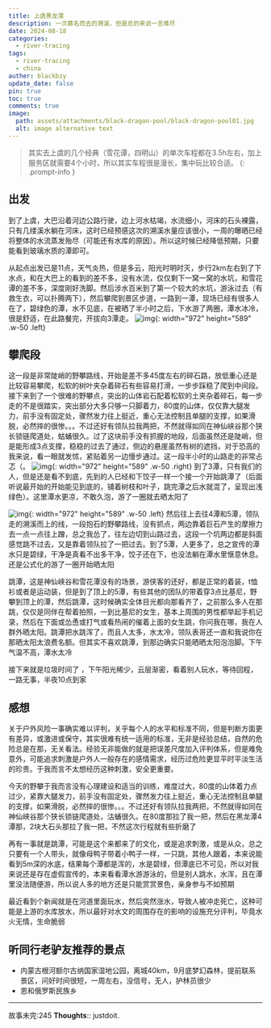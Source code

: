 ```yaml
---
title: 上虞黑龙潭
description: 一次慕名而去的溯溪，但是总的来说一言难尽
date: 2024-08-18
categories:
  - river-tracing
tags:
  - river-tracing
  - china
auther: blackbzy
update_date: false
pin: true
toc: true
comments: true
image:
  path: assets/attachments/black-dragon-pool/black-dragon-pool01.jpg
  alt: image alternative text
---
```


> 其实去上虞的几个经典（雪花谭，四明山）的单次车程都在3.5h左右，加上服务区就需要4个小时，所以其实车程很是漫长，集中玩比较合适。
{: .prompt-info }

## 出发
到了上虞，大巴沿着河边公路行驶，边上河水枯竭，水流细小，河床的石头裸露，只有几缕溪水躺在河床，这时已经预感这次的溯溪水量应该很小，一周的曝晒已经将整体的水流蒸发殆尽（可能还有水库的原因）。所以这时候已经降低预期，只要能看到玻璃水质的潭即可。

从起点出发已是11点，天气炎热，但是多云，阳光时明时灭，步行2km左右到了下水点，和在大巴上的看到的差不多，没有水流，仅仅剩下一窝一窝的水坑，和雪花谭的差不多，深度刚好洗脚。然后涉水百米到了第一个较大的水坑，游泳过去（有救生衣，可以扑腾两下），然后攀爬到景区步道，一路到一潭，现场已经有很多人在了，碧绿色的潭，水不见底，在被晒了半小时之后，下水游了两圈，潭水冰冷，很是舒适，在此路餐完，开拔向3潭走。
![img](assets/attachments/black-dragon-pool/black-dragon-pool02.jpg){: width="972" height="589" .w-50 .left}
## 攀爬段
这一段是非常陡峭的野攀路线，开始是差不多45度左右的碎石路，放低重心还是比较容易攀爬，松软的树叶夹杂着碎石有些容易打滑，一步步踩稳了爬到中间段。接下来到了一个很难的野攀点，突出的山体岩石配着松软的土夹杂着碎石，每一步走的不是很踏实，突出部分大多只够一只脚着力，80度的山体，仅仅靠大腿发力，前手没有固定处，骤然发力往上挺近，重心无法控制且单腿的支撑，如果滑脱，必然摔的很惨。。。不过还好有领队拉我两把，不然就得如同在神仙峡谷那个狭长锁链爬道处，蛄蛹很久。过了这块前手没有抓握的地段，后面虽然还是陡峭，但是能形成3点支撑，稳稳的过去了通过，侧边的悬崖虽然有树的遮挡，对于恐高的我来说，看一眼就发怵，紧贴着另一边慢步通过。这一段半小时的山路走的非常忐忑（。
![img](assets/attachments/black-dragon-pool/black-dragon-pool03.jpg){: width="972" height="589" .w-50 .right}
到了3潭，只有我们的人，但是还是看不到底，先到的人已经和下饺子一样一个接一个开始跳潭了（后面听说最开始的开始能见到底的，铺着树枝和叶子，跳完潭之后水就混了，呈现出浅绿色）。这里潭水更凉，不敢久泡，游了一圈就去晒太阳了

![img](assets/attachments/black-dragon-pool/black-dragon-pool04.jpg){: width="972" height="589" .w-50 .left}
然后往上去往4潭和5潭，领队走的溯溪而上的线，一段抱石的野攀路线，没有抓点，两边靠着巨石产生的摩擦力去一点一点往上蹭，总之我怂了，往左边切到山路过去，这段一个坑两边都是斜面感觉跳不过去，又是靠着领队拉了一把过去。到了5潭，人更多了，总之宣传的潭水只是碧绿，干净是真看不出多干净，饺子还在下，也没法躺在潭水里惬意休息。还是公式化的游了一圈开始晒太阳

跳潭，这是神仙峡谷和雪花潭没有的场景，游侠客的还好，都是正常的着装，t恤衫或者是运动装，但是到了顶上的5潭，有些其他的团队的带着穿3点比基尼，野攀到顶上的潭，然后跳潭，这时候确实全体目光都向那看齐了，之前那么多人在那跳，仅仅是同伴在帮着拍照，一到比基尼的女生，基本上周围的男性都举起手机记录，然后在下面或怂恿或打气或看热闹的催着上面的女生跳，你问我在哪，我在人群外晒太阳。跳潭把水跳浑了，而且人太多，水太冷，领队表哥还一直和我说你在那晒太阳太浪费名额。但其实不喜欢跳潭，到那边确实只能晒晒太阳泡泡脚。下午气温不高，潭水太冷

接下来就是垃圾时间了 ，下午阳光稀少，云层渐密，看着别人玩水，等待回程，一路无事，半夜10点到家

## 感想
关于户外风险一事确实难以评判，关乎每个人的水平和标准不同，但是判断方面更有差异，或激进或保守，其实很难有统一适用的标准，无非是经验总结，自然的危险总是在那，无关看法。经验无非能做的就是把误差尺度加入评判体系，但是难免意外，可能追求刺激是户外人一般存在的感情需求，经历过危险更显平时平淡生活的珍贵。于我而言不太想经历这种刺激，安全更重要。

今天的野攀于我而言没有心理建设和适当的训练，难度过大，80度的山体着力点过少，紧靠大腿发力，前手没有固定处，骤然发力往上挺近，重心无法控制且单腿的支撑，如果滑脱，必然摔的很惨。。。不过还好有领队拉我两把，不然就得如同在神仙峡谷那个狭长锁链爬道处，沽蛹很久。在80度那拉了我一把，然后在黑龙潭4潭那，2块大石头那拉了我一把，不然这次行程就有些折磨了

再有一事就是跳潭，可能是这个来都来了的文化，或是追求刺激，或是从众，总之只要有一个人带头，就像母鸭子带着小鸭子一样，一只跳，其他人跟着，本来说能看到5m深的水底，结果每个潭都是浑的，水是碧绿，但潭底已不可见，所以对我来说还是存在虚假宣传的，本来看看潭水游游泳的，但是别人跳水，水浑，且在潭里没法随便游，所以说人多的地方还是只能赏赏景色，亲身参与不如预期

最近看到个新闻就是在河道里面玩水，然后突然涨水，导致人被冲走死亡，这种可能是上游的水库放水，所以最好对水文的周围存在的影响的设施充分评判，毕竟水火无情，生命脆弱

## 听同行老驴友推荐的景点
- 内蒙古根河额尔古纳国家湿地公园，离城40km，9月底梦幻森林，提前联系景区，问好时间很短，一周左右，没信号，无人，护林员很少
- 恩和俄罗斯民族乡

---
故事未完:245
**Thoughts**:: justdoit.
